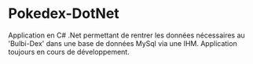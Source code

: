# Pokedex-DotNet
Application en C# .Net permettant de rentrer les données nécessaires au 'Bulbi-Dex' dans une base de données MySql via une IHM.
Application toujours en cours de développement.
